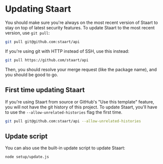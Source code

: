 # Updating Staart

You should make sure you're always on the most recent version of Staart to stay on top of latest security features. To update Staart to the most recent version, use `git pull`:

```bash
git pull git@github.com:staart/api
```

If you're using git with HTTP instead of SSH, use this instead:

```bash
git pull https://github.com/staart/api
```

Then, you should resolve your merge request (like the package name), and you should be good to go.

## First time updating Staart

If you're using Staart from source or GitHub's "Use this template" feature, you will not have the git history of this project. To update Staart, you'll have to use the `--allow-unrelated-histories` flag the first time.

```bash
git pull git@github.com:staart/api --allow-unrelated-histories
```

## Update script

You can also use the built-in update script to update Staart:

```bash
node setup/update.js
```
